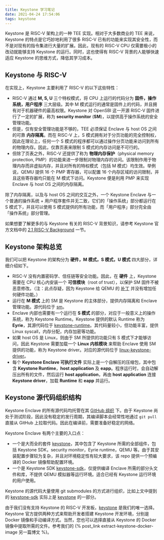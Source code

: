 ```yaml
---
title: Keystone 学习笔记
date: 2021-04-24 17:54:06
tags: keystone
---
```


Keystone 是 RISC-V 架构上的一种 TEE 实现。相对于大多数商业的 TEE 来说，Keystone 的特点是它巧妙地利用了很多 RISC-V 已有的功能来实现其安全性，而不是对现有的指令集进行大量的扩展。因此，现有的 RISC-V CPU 仅需要极小的改动就能够支持 Keystone 的运行。同时，这也使得有 RISC-V 背景的人能够快速适应 Keystone 的思维方式，降低其学习成本。

## Keystone 与 RISC-V

在实现上，Keystone 主要利用了 RISC-V 的以下这些特性：

- RISC-V 通过 **M, S, U** 三个特权模式，将 CPU 上运行的代码分为 **固件，操作系统，用户程序** 三大层级。其中 M 模式运行的通常是固件上的代码，并且拥有对于机器硬件的最高权限。Keystone 对 OpenSBI 这一开源 RISC-V 固件进行了一定的扩展，称为 **security monitor** (**SM**)，以提供高于操作系统的安全管理功能。
- 但是，仅有安全管理功能是不够的，TEE 必须保证 Enclave 与 host OS 之间的可靠 **内存隔离**。而在 RISC-V 上，S 模式拥有对于分页功能的完全控制权，因此在理论上，任何一个 S 模式的程序都可以通过操作分页功能来访问到所有的物理内存。因此，仅靠页表来限制 S 模式的内存访问是不可行的。
- 但除了页表之外，RISC-V 还提供了称为 **物理内存保护**（physical memory protection, PMP）的功能来进一步限制对物理内存的访问。该限制作用于物理内存而非虚拟内存，并且对所有的特权模式（包括 M 模式）均生效。举例说，QEMU 提供 16 个 PMP 寄存器，可以配置 16 个内存区域的访问限制，并且这些寄存器均只能在 M 模式下访问。Keystone 便是利用 PMP 来实现 Enclave 与 host OS 之间的内存隔离。

除了内存隔离，以及与 host OS 之间的交互之外，一个 Keystone Enclave 与一个普通的操作系统 + 用户程序套件并无二致，它们的「操作系统」部分都运行在 S 模式下，并且可以使用 S 模式提供的所有功能，而「用户程序」部分完全由「操作系统」部分管理。

如果想要了解更多的与 Keystone 有关的 RISC-V 背景知识，请参考 Keystone 官方文档中的 [2.1 RISC-V Background](http://docs.keystone-enclave.org/en/latest/Getting-Started/How-Keystone-Works/RISC-V-Background.html) 一节。

## Keystone 架构总览

我们可以把 Keystone 的架构分为 **硬件，M 模式，S 模式，U 模式** 四大部分，详细介绍如下。

- RISC-V 没有内置密码学、信任链等安全功能。因此，在 **硬件** 上，Keystone 需要在 CPU 核心内安装一个 **可信模块**（root of trust），以保护 SM 固件不被恶意修改。（注：此点存疑，因为 Keystone 给 QEMU 的 [补丁](https://github.com/keystone-enclave/keystone/blob/v1.0.0/patches/qemu/qemu-secure-boot.patch) 并没有增加任何硬件功能。）
- 运行在 **M 模式** 上的 SM 是 Keystone 的主体部分，提供内存隔离和 Enclave 管理功能。源代码位于 [sm](https://github.com/keystone-enclave/sm)。
- Enclave 内部也需要有一个运行在 **S 模式** 的部分，对应于一般意义上的操作系统，称为 Keystone Runtime。Keystone 提供的默认 Runtime 称为 **Eyrie**，其源代码位于 [keystone-runtime](https://github.com/keystone-enclave/keystone-runtime)。其代码量较小，但功能丰富，提供 Linux syscall，内存分配，内存加密等功能。
- 如果 host OS 是 Linux，则由于 SM 所提供的功能只有 S 模式下才能够访问，因此 Keystone 需要加载一个 **Linux 内核模块** 来帮助 Enclave 使用 SM 提供的功能，称为 Keystone driver。对应的源代码位于 [linux-keystone-driver](https://github.com/keystone-enclave/linux-keystone-driver)。
- 每个 **Keystone Enclave 可执行文件** 实际上是一个自解压的压缩包，其中包含 **Keystone Runtime**，**host application** 及 **eapp**。程序运行时，会自动解压出所有的文件，然后运行 **host application**，再由 **host application** 连接 **Keystone driver**，加载 **Runtime** 和 **eapp** 并运行。

## Keystone 源代码组织结构

Keystone Enclave 的所有源代码均托管在其 [GitHub 组织](https://github.com/keystone-enclave) 下。由于 Keystone 尚处于测试阶段，因此没有稳定的发行周期，其编译脚本会经常性地通过 `git pull` 直接从 GitHub 上拉取代码。因此在编译前，需要准备好稳定的网络。

Keystone Enclave 有两个主要的入口点：

- 一个是大而全的套件 [keystone](https://github.com/keystone-enclave/keystone)，其中包含了 Keystone 所需的全部组件，包括 Keystone SDK，security monitor，Eyrie runtime，QEMU 等。由于其安装配置步骤较为复杂，并且对环境稳定性有较大要求，该 repo 提供一个预编译的 Docker 镜像帮助配置环境。
- 一个是 Keystone SDK [keystone-sdk](https://github.com/keystone-enclave/keystone-sdk)，仅提供编译 Enclave 所需的部分头文件和库，不提供 QEMU 模拟器等运行环境。适合已经有 Keystone 运行环境的用户使用。

Keystone 的源代码大量使用 git submodules 的方式进行组织，比如上文中提到的 [keystone-sdk](https://github.com/keystone-enclave/keystone-sdk) 实际上是 [keystone](https://github.com/keystone-enclave/keystone) 的一部分。

由于我们没有支持 Keystone 的 RISC-V 开发板，[keystone](https://github.com/keystone-enclave/keystone) 是我们的唯一选择。Keystone 官方提供两种方式来帮助开发者搭建 Keystone 开发环境，分别是 Docker 镜像和手动编译方式。当然，您也可以选择直接从 Keystone 的 Docker 镜像中提取所需的文件。参考我们的 {% post_link extract-keystone-docker-image 另一篇博文 %}。
